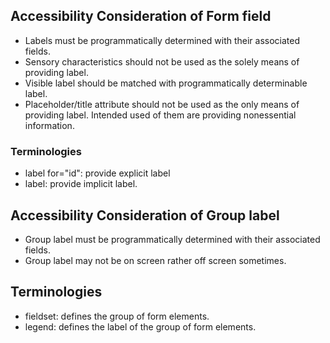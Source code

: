 ## Accessibility Consideration of Form field
* Labels must be programmatically determined with their associated fields.
* Sensory characteristics should not be used as the solely means of providing label.
* Visible label should be matched with programmatically determinable label.
* Placeholder/title attribute should not be used as the only means of providing label. Intended used of them are providing nonessential information.
### Terminologies
* label for="id": provide explicit label
* label: provide implicit label.

## Accessibility Consideration of Group label
* Group label must be programmatically determined with their associated fields.
* Group label may not be on screen rather off screen sometimes.
## Terminologies
* fieldset: defines the group of form elements.
* legend: defines the label of the group of form elements.
